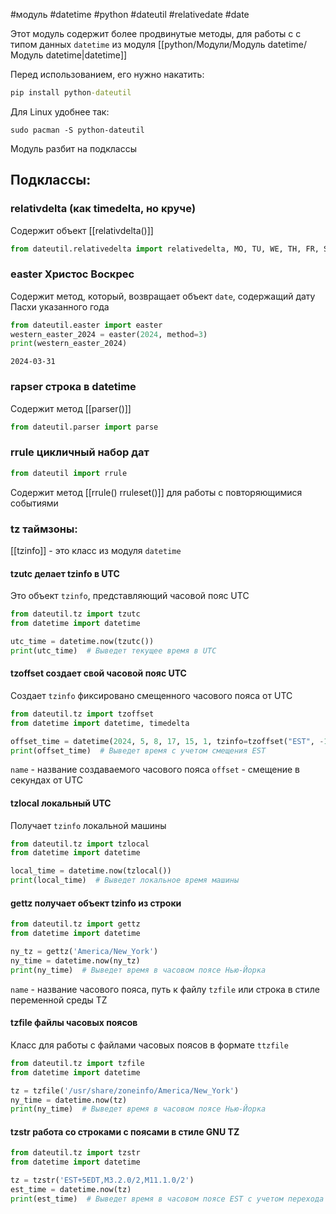 #модуль #datetime #python #dateutil #relativedate #date


Этот модуль содержит более продвинутые методы, для работы с с типом данных `datetime` из модуля [[python/Модули/Модуль datetime/Модуль datetime|datetime]]

Перед использованием, его нужно накатить:
```cmd
pip install python-dateutil
```
Для Linux удобнее так:
```Terminal
sudo pacman -S python-dateutil
```

Модуль разбит на подклассы
## Подклассы:
### relativdelta (как timedelta, но круче)
Содержит объект [[relativdelta()]]
```python
from dateutil.relativedelta import relativedelta, MO, TU, WE, TH, FR, SA, SU
```
### easter Христос Воскрес
Содержит метод, который, возвращает объект `date`, содержащий дату Пасхи указанного года
```python
from dateutil.easter import easter
western_easter_2024 = easter(2024, method=3)
print(western_easter_2024)
```
```
2024-03-31
```
### rapser строка в datetime
Содержит метод [[parser()]]
```python
from dateutil.parser import parse
```
### rrule цикличный набор дат
```python
from dateutil import rrule
```
Содержит метод [[rrule() rruleset()]] для работы с повторяющимися событиями
### tz таймзоны:
[[tzinfo]] - это класс из модуля `datetime`
#### tzutc делает tzinfo в UTC
Это объект `tzinfo`, представляющий часовой пояс UTC
```python
from dateutil.tz import tzutc
from datetime import datetime

utc_time = datetime.now(tzutc())
print(utc_time)  # Выведет текущее время в UTC
```
#### tzoffset создает свой часовой пояс UTC
Создает `tzinfo` фиксировано смещенного часового пояса от UTC
```python
from dateutil.tz import tzoffset
from datetime import datetime, timedelta

offset_time = datetime(2024, 5, 8, 17, 15, 1, tzinfo=tzoffset("EST", -18000))
print(offset_time)  # Выведет время с учетом смещения EST
```
`name` - название создаваемого часового пояса
`offset` - смещение в секундах от UTC
#### tzlocal локальный UTC
Получает `tzinfo` локальной машины
```python
from dateutil.tz import tzlocal
from datetime import datetime

local_time = datetime.now(tzlocal())
print(local_time)  # Выведет локальное время машины
```
#### gettz получает объект tzinfo из строки
```python
from dateutil.tz import gettz
from datetime import datetime

ny_tz = gettz('America/New_York')
ny_time = datetime.now(ny_tz)
print(ny_time)  # Выведет время в часовом поясе Нью-Йорка
```
`name` - название часового пояса, путь к файлу `tzfile` или строка в стиле переменной среды TZ
#### tzfile файлы часовых поясов
Класс для работы с файлами часовых поясов в формате `ttzfile`
```python
from dateutil.tz import tzfile
from datetime import datetime

tz = tzfile('/usr/share/zoneinfo/America/New_York')
ny_time = datetime.now(tz)
print(ny_time)  # Выведет время в часовом поясе Нью-Йорка
```

#### tzstr работа со строками с поясами в стиле GNU TZ
```python
from dateutil.tz import tzstr
from datetime import datetime

tz = tzstr('EST+5EDT,M3.2.0/2,M11.1.0/2')
est_time = datetime.now(tz)
print(est_time)  # Выведет время в часовом поясе EST с учетом перехода на летнее время
```
